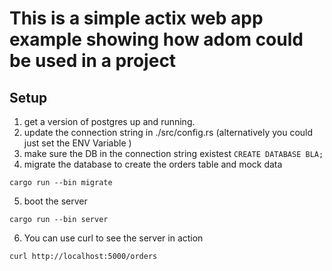 # This is a simple actix web app example showing how adom could be used in a project

## Setup

1. get a version of postgres up and running.
2. update the connection string in ./src/config.rs (alternatively you could just set the ENV Variable )
3. make sure the DB in the connection string existest `CREATE DATABASE BLA;`
4. migrate the database to create the orders table and mock data

```
cargo run --bin migrate
```

5. boot the server

```
cargo run --bin server
```

6. You can use curl to see the server in action

```
curl http://localhost:5000/orders
```
